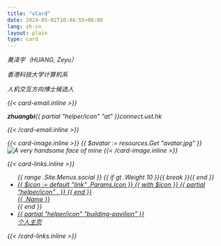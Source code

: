 ```yaml
---
title: "vCard"
date: 2024-05-02T10:44:55+08:00
lang: zh-cn
layout: plain
type: card
---
```


<address>

<div class="info">
  <div class="info-text">
    <p class="name">黄泽宇（HUANG, Zeyu）</p>
    <p class="position">香港科技大学计算机系</p>
    <p class="position">人机交互方向博士候选人</p>
    {{< card-email.inline >}}
    <p class="email"><b>zhuangbi</b>{{ partial "helper/icon" "at" }}connect.ust.hk</p>
    {{< /card-email.inline >}}
  </div>
  
  {{< card-image.inline >}}
    {{ $avatar := resources.Get "avatar.jpg" }}
    <img src="{{ $avatar.RelPermalink }}" id="avatar" class="avatar" loading="lazy" alt="A very handsome face of mine">
  {{< /card-image.inline >}}
</div>

{{< card-links.inline >}}
<ul class="links">
  {{ range .Site.Menus.social }}
  {{ if gt .Weight 10 }}{{ break }}{{ end }}
  <li>
    <a
      href='{{ .URL }}'
      class="icon-button"
      {{ if eq (default true .Params.newTab) true }}target="_blank" rel="noreferrer noopener"{{ end }}
      title="{{ .Name }}"
    >
      {{ $icon := default "link" .Params.Icon }}
      {{ with $icon }}
          {{ partial "helper/icon" . }}
      {{ end }}
      <div>{{ .Name }}</div>
    </a>
  </li>
  {{ end }}
  <li>
    <a
      href='https://yellowzeyu.com'
      class="icon-button"
      rel="noreferrer noopener"
      title="个人主页"
    >
      {{ partial "helper/icon" "building-pavilion" }}
      <div>个人主页</div>
    </a>
  </li>
</ul>
{{< /card-links.inline >}}

</address>
